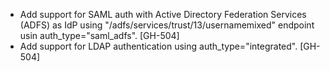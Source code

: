 * Add support for SAML auth with Active Directory Federation Services (ADFS) as IdP using
  "/adfs/services/trust/13/usernamemixed" endpoint usin auth_type="saml_adfs". [GH-504]
* Add support for LDAP authentication using auth_type="integrated". [GH-504]
